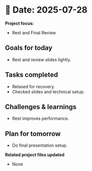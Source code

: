 # 📅 Date: 2025-07-28
**Project focus:**
- Rest and Final Review

## Goals for today
- Rest and review slides lightly.

## Tasks completed
- Relaxed for recovery.  
- Checked slides and technical setup.  

## Challenges & learnings
- Rest improves performance.  

## Plan for tomorrow
- Do final presentation setup.

**Related project files updated**
- None
